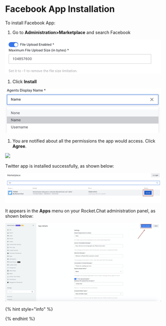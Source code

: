 # Facebook App Installation



To install Facebook App:

1. Go to **Administration&gt;Marketplace** and search Facebook

![](../../../../.gitbook/assets/image%20%28403%29.png)

1. Click **Install**

![](../../../../.gitbook/assets/image%20%28402%29.png)

1. You are notified about all the permissions the app would access. Click **Agree**.

![](../../../../.gitbook/assets/image%20%28401%29%20%281%29.png)

Twitter app is installed successfully, as shown below:

![](../../../../.gitbook/assets/image%20%28397%29.png)

It appears in the **Apps** menu on your Rocket.Chat administration panel, as shown below:

![](../../../../.gitbook/assets/image%20%28405%29.png)

{% hint style="info" %}

{% endhint %}

